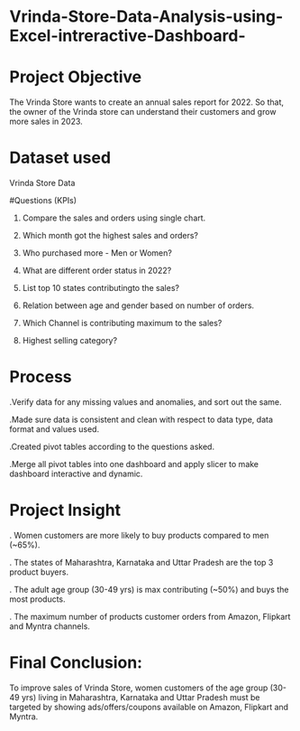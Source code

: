 # Vrinda-Store-Data-Analysis-using-Excel-intreractive-Dashboard-

# Project Objective
The Vrinda Store wants to create an annual sales report for 2022. So that, the owner of the Vrinda store can understand 
their customers and grow more sales in 2023.

# Dataset used
Vrinda Store Data

#Questions (KPIs)

1. Compare the sales and orders using single chart.
 
2. Which month got the highest sales and orders?
  
3. Who purchased more - Men or Women?
 
4. What are different order status in 2022?
 
5. List top 10 states contributingto the sales?
 
6. Relation between age and gender based on number of orders.
  
7. Which Channel is contributing maximum to the sales?
 
8. Highest selling category?

# Process
.Verify data for any missing values and anomalies, and sort out the same.

.Made sure data is consistent and clean with respect to data type, data format and values used.

.Created pivot tables according to the questions asked.

.Merge all pivot tables into one dashboard and apply slicer to make dashboard interactive and dynamic.

# Project Insight

. Women customers are more likely to buy products compared to men (~65%).

. The states of Maharashtra, Karnataka and Uttar Pradesh are the top 3 product buyers.

. The adult age group (30-49 yrs) is max contributing (~50%) and buys the most products.

. The maximum number of products customer orders from Amazon, Flipkart and Myntra channels.

# Final Conclusion:

To improve sales of Vrinda Store, women customers of the age group (30-49 yrs) living in Maharashtra, Karnataka and Uttar Pradesh
must be targeted by showing ads/offers/coupons available on Amazon, Flipkart and Myntra.
